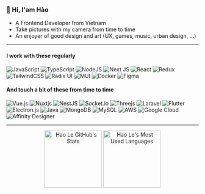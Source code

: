 ### 👋 Hi, I'am Hào

- A Frontend Developer from Vietnam
- Take pictures with my camera from time to time
- An enjoyer of good design and art (UX, games, music, urban design, ...)

---

#### I work with these regularly

![JavaScript](https://img.shields.io/badge/javascript-%23323330.svg?style=for-the-badge&logo=javascript&logoColor=%23F7DF1E)
![TypeScript](https://img.shields.io/badge/typescript-%23007ACC.svg?style=for-the-badge&logo=typescript&logoColor=white)
![NodeJS](https://img.shields.io/badge/node.js-6DA55F?style=for-the-badge&logo=node.js&logoColor=white)
![Next JS](https://img.shields.io/badge/Next-black?style=for-the-badge&logo=next.js&logoColor=white)
![React](https://img.shields.io/badge/react-%2320232a.svg?style=for-the-badge&logo=react&logoColor=%2361DAFB)
![Redux](https://img.shields.io/badge/redux-%23593d88.svg?style=for-the-badge&logo=redux&logoColor=white)
![TailwindCSS](https://img.shields.io/badge/tailwindcss-%2338B2AC.svg?style=for-the-badge&logo=tailwind-css&logoColor=white)
![Radix UI](https://img.shields.io/badge/radix%20ui-161618.svg?style=for-the-badge&logo=radix-ui&logoColor=white)
![MUI](https://img.shields.io/badge/MUI-%230081CB.svg?style=for-the-badge&logo=mui&logoColor=white)
![Docker](https://img.shields.io/badge/docker-%230db7ed.svg?style=for-the-badge&logo=docker&logoColor=white)
![Figma](https://img.shields.io/badge/figma-%23F24E1E.svg?style=for-the-badge&logo=figma&logoColor=white)

#### And touch a bit of these from time to time

![Vue.js](https://img.shields.io/badge/vuejs-%2335495e.svg?style=for-the-badge&logo=vuedotjs&logoColor=%234FC08D)
![Nuxtjs](https://img.shields.io/badge/Nuxt-002E3B?style=for-the-badge&logo=nuxtdotjs&logoColor=#00DC82)
![NestJS](https://img.shields.io/badge/nestjs-%23E0234E.svg?style=for-the-badge&logo=nestjs&logoColor=white)
![Socket.io](https://img.shields.io/badge/Socket.io-black?style=for-the-badge&logo=socket.io&badgeColor=010101)
![Threejs](https://img.shields.io/badge/threejs-black?style=for-the-badge&logo=three.js&logoColor=white)
![Laravel](https://img.shields.io/badge/laravel-%23FF2D20.svg?style=for-the-badge&logo=laravel&logoColor=white)
![Flutter](https://img.shields.io/badge/Flutter-%2302569B.svg?style=for-the-badge&logo=Flutter&logoColor=white)
![Electron.js](https://img.shields.io/badge/Electron-191970?style=for-the-badge&logo=Electron&logoColor=white)
![Java](https://img.shields.io/badge/java-%23ED8B00.svg?style=for-the-badge&logo=openjdk&logoColor=white)
![MongoDB](https://img.shields.io/badge/MongoDB-%234ea94b.svg?style=for-the-badge&logo=mongodb&logoColor=white)
![MySQL](https://img.shields.io/badge/mysql-4479A1.svg?style=for-the-badge&logo=mysql&logoColor=white)
![AWS](https://img.shields.io/badge/AWS-%23FF9900.svg?style=for-the-badge&logo=amazon-aws&logoColor=white)
![Google Cloud](https://img.shields.io/badge/GoogleCloud-%234285F4.svg?style=for-the-badge&logo=google-cloud&logoColor=white)
![Affinity Designer](https://img.shields.io/badge/affinity%20desginer-%231B72BE.svg?style=for-the-badge&logo=affinity-designer&logoColor=white)

---

<p align= "center">
  <picture>
    <source
      srcset="https://github-readme-stats-bice-beta.vercel.app/api?username=lnhow&show_icons=true&theme=catppuccin_mocha&include_all_commits=true"
      media="(prefers-color-scheme: dark)"
    />
    <source
      srcset="https://github-readme-stats-bice-beta.vercel.app/api?username=lnhow&show_icons=true&theme=catppuccin_latte&include_all_commits=true"
      media="(prefers-color-scheme: light), (prefers-color-scheme: no-preference)"
    />
    <img height="150" src="https://github-readme-stats-bice-beta.vercel.app/api?username=lnhow&show_icons=true&theme=transparent&include_all_commits=true" alt="Hao Le GitHub's Stats" />
  </picture>
  <picture>
    <source
      srcset="https://github-readme-stats-bice-beta.vercel.app/api/top-langs/?username=lnhow&layout=compact&theme=catppuccin_mocha"
      media="(prefers-color-scheme: dark)"
    />
    <source
      srcset="https://github-readme-stats-bice-beta.vercel.app/api/top-langs/?username=lnhow&layout=compact&theme=catppuccin_latte"
      media="(prefers-color-scheme: light), (prefers-color-scheme: no-preference)"
    />
    <img height="150" src="https://github-readme-stats-bice-beta.vercel.app/api/top-langs/?username=lnhow&layout=compact&theme=transparent" alt="Hao Le's Most Used Languages" />
  </picture>
</p>
